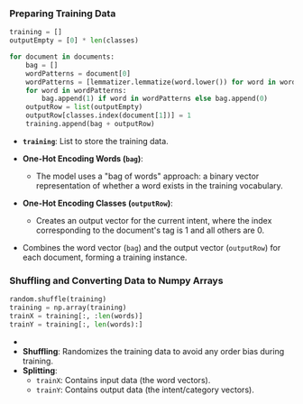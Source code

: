 ### **Preparing Training Data**
```python
training = []
outputEmpty = [0] * len(classes)

for document in documents:
    bag = []
    wordPatterns = document[0]
    wordPatterns = [lemmatizer.lemmatize(word.lower()) for word in wordPatterns]
    for word in wordPatterns:
        bag.append(1) if word in wordPatterns else bag.append(0)
    outputRow = list(outputEmpty)
    outputRow[classes.index(document[1])] = 1
    training.append(bag + outputRow)
```
- **`training`**: List to store the training data.
- **One-Hot Encoding Words (`bag`)**:
    - The model uses a "bag of words" approach: a binary vector representation of whether a word exists in the training vocabulary.

- **One-Hot Encoding Classes (`outputRow`)**:
    - Creates an output vector for the current intent, where the index corresponding to the document's tag is 1 and all others are 0.

- Combines the word vector (`bag`) and the output vector (`outputRow`) for each document, forming a training instance.

### **Shuffling and Converting Data to Numpy Arrays**

```python
random.shuffle(training)
training = np.array(training)
trainX = training[:, :len(words)]
trainY = training[:, len(words):]
```
- 
- **Shuffling**: Randomizes the training data to avoid any order bias during training.
- **Splitting**:
    - `trainX`: Contains input data (the word vectors).
    - `trainY`: Contains output data (the intent/category vectors).
